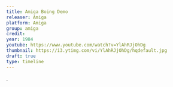 ```yaml
---
title: Amiga Boing Demo
releaser: Amiga
platform: Amiga
group: amiga
credit:
year: 1984
youtube: https://www.youtube.com/watch?v=YlAhRJjOhDg
thumbnail: https://i3.ytimg.com/vi/YlAhRJjOhDg/hqdefault.jpg
draft: true
type: timeline
---
```


.
